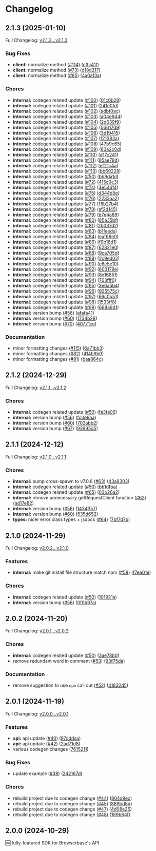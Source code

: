 # Changelog

## 2.1.3 (2025-01-10)

Full Changelog: [v2.1.2...v2.1.3](https://github.com/browserbase/sdk-node/compare/v2.1.2...v2.1.3)

### Bug Fixes

* **client:** normalize method ([#114](https://github.com/browserbase/sdk-node/issues/114)) ([cffc41f](https://github.com/browserbase/sdk-node/commit/cffc41f7baae3bc4fa18eaaa345daaf97077f69b))
* **client:** normalize method ([#73](https://github.com/browserbase/sdk-node/issues/73)) ([d18d217](https://github.com/browserbase/sdk-node/commit/d18d217242c61280c58c2ea63868a5e854d87c54))
* **client:** normalize method ([#85](https://github.com/browserbase/sdk-node/issues/85)) ([4a0a13a](https://github.com/browserbase/sdk-node/commit/4a0a13a486b1b19d86ef8fea3977a6f18e266401))


### Chores

* **internal:** codegen related update ([#100](https://github.com/browserbase/sdk-node/issues/100)) ([01c6b28](https://github.com/browserbase/sdk-node/commit/01c6b28a6c345865d0789523bcccae1bd4990eb8))
* **internal:** codegen related update ([#101](https://github.com/browserbase/sdk-node/issues/101)) ([241e0fd](https://github.com/browserbase/sdk-node/commit/241e0fdd3fb85cc60d206ff40220741b636eaf29))
* **internal:** codegen related update ([#102](https://github.com/browserbase/sdk-node/issues/102)) ([adbf0ac](https://github.com/browserbase/sdk-node/commit/adbf0acd4341416a540d4c81f0536f964e33db6b))
* **internal:** codegen related update ([#103](https://github.com/browserbase/sdk-node/issues/103)) ([a04e944](https://github.com/browserbase/sdk-node/commit/a04e9444a5cc4940418e82b81a0dd6bc68614497))
* **internal:** codegen related update ([#104](https://github.com/browserbase/sdk-node/issues/104)) ([2d639f9](https://github.com/browserbase/sdk-node/commit/2d639f936d5b4f8dad5d1a300701ac27f4efe702))
* **internal:** codegen related update ([#105](https://github.com/browserbase/sdk-node/issues/105)) ([0d61709](https://github.com/browserbase/sdk-node/commit/0d61709a981e4d56e6b5b4693dcc4a87fa87a4c6))
* **internal:** codegen related update ([#106](https://github.com/browserbase/sdk-node/issues/106)) ([3d19415](https://github.com/browserbase/sdk-node/commit/3d194156db3f8a1c98c933367a1d7aa48ad41e5d))
* **internal:** codegen related update ([#107](https://github.com/browserbase/sdk-node/issues/107)) ([f21383a](https://github.com/browserbase/sdk-node/commit/f21383a99ce073953deac289f9d94e4d59308e6f))
* **internal:** codegen related update ([#108](https://github.com/browserbase/sdk-node/issues/108)) ([47b9c65](https://github.com/browserbase/sdk-node/commit/47b9c65e487011900f1996e4f35ceb867a5f5045))
* **internal:** codegen related update ([#109](https://github.com/browserbase/sdk-node/issues/109)) ([63a2c0d](https://github.com/browserbase/sdk-node/commit/63a2c0df0a552721d77b59e8f1ac1a0540cab7d3))
* **internal:** codegen related update ([#110](https://github.com/browserbase/sdk-node/issues/110)) ([d17c241](https://github.com/browserbase/sdk-node/commit/d17c241b712cc5325ed8de918906890ecd1ab856))
* **internal:** codegen related update ([#111](https://github.com/browserbase/sdk-node/issues/111)) ([85ae78d](https://github.com/browserbase/sdk-node/commit/85ae78d8ebd917b7a37a871c803122786889761e))
* **internal:** codegen related update ([#112](https://github.com/browserbase/sdk-node/issues/112)) ([ef21c4a](https://github.com/browserbase/sdk-node/commit/ef21c4a382a4b4485c68504ca7db396ee221df1a))
* **internal:** codegen related update ([#113](https://github.com/browserbase/sdk-node/issues/113)) ([bb69228](https://github.com/browserbase/sdk-node/commit/bb6922817abf6f6167f411e13961d346435549b4))
* **internal:** codegen related update ([#50](https://github.com/browserbase/sdk-node/issues/50)) ([bb9da1d](https://github.com/browserbase/sdk-node/commit/bb9da1dcc8336d0e33fc8dd40519ea8db1738223))
* **internal:** codegen related update ([#72](https://github.com/browserbase/sdk-node/issues/72)) ([415c0c3](https://github.com/browserbase/sdk-node/commit/415c0c3ba38437c2b4235fdb689f096cc062345e))
* **internal:** codegen related update ([#74](https://github.com/browserbase/sdk-node/issues/74)) ([4e54df4](https://github.com/browserbase/sdk-node/commit/4e54df4bf0147ca39f66a39cd213336db457a415))
* **internal:** codegen related update ([#75](https://github.com/browserbase/sdk-node/issues/75)) ([d344d5e](https://github.com/browserbase/sdk-node/commit/d344d5e923d0aa58ea8c7a1de5d16e49e24b8a26))
* **internal:** codegen related update ([#76](https://github.com/browserbase/sdk-node/issues/76)) ([2233aa2](https://github.com/browserbase/sdk-node/commit/2233aa277ba33ede0ef04c2df2ae89b204f2251e))
* **internal:** codegen related update ([#77](https://github.com/browserbase/sdk-node/issues/77)) ([16b27b4](https://github.com/browserbase/sdk-node/commit/16b27b41e10e2ca536488ee5b642609a18f54ba3))
* **internal:** codegen related update ([#78](https://github.com/browserbase/sdk-node/issues/78)) ([af2d145](https://github.com/browserbase/sdk-node/commit/af2d14584d893bc5fadb35fea91522fb384f093d))
* **internal:** codegen related update ([#79](https://github.com/browserbase/sdk-node/issues/79)) ([b7e4a89](https://github.com/browserbase/sdk-node/commit/b7e4a89a5ac5cc81c1a1e4d3383fe3618336e169))
* **internal:** codegen related update ([#80](https://github.com/browserbase/sdk-node/issues/80)) ([85a35bf](https://github.com/browserbase/sdk-node/commit/85a35bfd6b35fd8dec0e0337c3a3d7ba5c2de2dc))
* **internal:** codegen related update ([#81](https://github.com/browserbase/sdk-node/issues/81)) ([2b037d2](https://github.com/browserbase/sdk-node/commit/2b037d292891181f8e8184318c0e9e66ef3205ab))
* **internal:** codegen related update ([#83](https://github.com/browserbase/sdk-node/issues/83)) ([b1feede](https://github.com/browserbase/sdk-node/commit/b1feedee3363c361a9494344db4f70bdfb7bfc45))
* **internal:** codegen related update ([#84](https://github.com/browserbase/sdk-node/issues/84)) ([eaf66e0](https://github.com/browserbase/sdk-node/commit/eaf66e050f77f83b8c49ff48929298c185ccd2da))
* **internal:** codegen related update ([#86](https://github.com/browserbase/sdk-node/issues/86)) ([f9b16d1](https://github.com/browserbase/sdk-node/commit/f9b16d1ebfcf83a6bfabd962629dad5b842a6d75))
* **internal:** codegen related update ([#87](https://github.com/browserbase/sdk-node/issues/87)) ([62821e0](https://github.com/browserbase/sdk-node/commit/62821e0562b2911918e7b4bd2a6829e56cda77fd))
* **internal:** codegen related update ([#88](https://github.com/browserbase/sdk-node/issues/88)) ([9ca705d](https://github.com/browserbase/sdk-node/commit/9ca705d9eb8f30d3c2f3b2fb949784ada1bd5432))
* **internal:** codegen related update ([#89](https://github.com/browserbase/sdk-node/issues/89)) ([2c9ed02](https://github.com/browserbase/sdk-node/commit/2c9ed025f4f456ade76bff1f9431ad8ccb8ba643))
* **internal:** codegen related update ([#90](https://github.com/browserbase/sdk-node/issues/90)) ([e6e5e10](https://github.com/browserbase/sdk-node/commit/e6e5e1022c331a8a9f8c347dff329831a108316f))
* **internal:** codegen related update ([#92](https://github.com/browserbase/sdk-node/issues/92)) ([603179e](https://github.com/browserbase/sdk-node/commit/603179e15ff192b48a849a891c37d33daa44a978))
* **internal:** codegen related update ([#93](https://github.com/browserbase/sdk-node/issues/93)) ([8e16851](https://github.com/browserbase/sdk-node/commit/8e1685118774d324812441d22dda22e5490fbdf9))
* **internal:** codegen related update ([#94](https://github.com/browserbase/sdk-node/issues/94)) ([763fff0](https://github.com/browserbase/sdk-node/commit/763fff0013483ef8f0dd451a67396043b0a9c5e7))
* **internal:** codegen related update ([#95](https://github.com/browserbase/sdk-node/issues/95)) ([3e6a5b4](https://github.com/browserbase/sdk-node/commit/3e6a5b430b60ba3e4f70ca84f77286f6d30a455a))
* **internal:** codegen related update ([#96](https://github.com/browserbase/sdk-node/issues/96)) ([925575c](https://github.com/browserbase/sdk-node/commit/925575c15dcee8bcb8e84182e858bc188ed64163))
* **internal:** codegen related update ([#97](https://github.com/browserbase/sdk-node/issues/97)) ([66c0b51](https://github.com/browserbase/sdk-node/commit/66c0b517f16827b4787c8770f2dca5a81c514873))
* **internal:** codegen related update ([#98](https://github.com/browserbase/sdk-node/issues/98)) ([1533ff8](https://github.com/browserbase/sdk-node/commit/1533ff8b958470fc99c6c15a7c04c918f428916e))
* **internal:** codegen related update ([#99](https://github.com/browserbase/sdk-node/issues/99)) ([668a9d1](https://github.com/browserbase/sdk-node/commit/668a9d105602b36c3cb6295cb6491fd9ffe20c80))
* **internal:** version bump ([#56](https://github.com/browserbase/sdk-node/issues/56)) ([afafa41](https://github.com/browserbase/sdk-node/commit/afafa41deebd9c03518a8a57c4492d612f3f73ee))
* **internal:** version bump ([#60](https://github.com/browserbase/sdk-node/issues/60)) ([1734b28](https://github.com/browserbase/sdk-node/commit/1734b28c1d1f2e13bf368feb7f910d060aa646fd))
* **internal:** version bump ([#70](https://github.com/browserbase/sdk-node/issues/70)) ([40771ce](https://github.com/browserbase/sdk-node/commit/40771ceb4bbf4cee6fc98b8fef4f39cd096fdecd))


### Documentation

* minor formatting changes ([#115](https://github.com/browserbase/sdk-node/issues/115)) ([6a71bb3](https://github.com/browserbase/sdk-node/commit/6a71bb30e5206d2d9c77e605a712185eecee7f34))
* minor formatting changes ([#82](https://github.com/browserbase/sdk-node/issues/82)) ([414b9b0](https://github.com/browserbase/sdk-node/commit/414b9b0efb0e3b3e1db5a2bd9250fbce85569f2c))
* minor formatting changes ([#91](https://github.com/browserbase/sdk-node/issues/91)) ([baa864c](https://github.com/browserbase/sdk-node/commit/baa864cb2b3c8da5fffe2f3634bb293f4f0afbac))

## 2.1.2 (2024-12-29)

Full Changelog: [v2.1.1...v2.1.2](https://github.com/browserbase/sdk-node/compare/v2.1.1...v2.1.2)

### Chores

* **internal:** codegen related update ([#50](https://github.com/browserbase/sdk-node/issues/50)) ([fa3fa06](https://github.com/browserbase/sdk-node/commit/fa3fa06b0c5b44e60dccd45a7d262341d7d4431c))
* **internal:** version bump ([#56](https://github.com/browserbase/sdk-node/issues/56)) ([fc0e9aa](https://github.com/browserbase/sdk-node/commit/fc0e9aa25f78e3136ceab807eb2df592b7a83e46))
* **internal:** version bump ([#60](https://github.com/browserbase/sdk-node/issues/60)) ([702abb2](https://github.com/browserbase/sdk-node/commit/702abb2c4e7d85100ea110528e70850d4a4f2c52))
* **internal:** version bump ([#67](https://github.com/browserbase/sdk-node/issues/67)) ([93995d5](https://github.com/browserbase/sdk-node/commit/93995d5e6b9d833a428ae0501d6d4700c3a2d67d))

## 2.1.1 (2024-12-12)

Full Changelog: [v2.1.0...v2.1.1](https://github.com/browserbase/sdk-node/compare/v2.1.0...v2.1.1)

### Chores

* **internal:** bump cross-spawn to v7.0.6 ([#63](https://github.com/browserbase/sdk-node/issues/63)) ([43a8303](https://github.com/browserbase/sdk-node/commit/43a83039ad2c853410f4918e637597f637edaac0))
* **internal:** codegen related update ([#50](https://github.com/browserbase/sdk-node/issues/50)) ([bb1dfba](https://github.com/browserbase/sdk-node/commit/bb1dfba218c17fc31ec1c5a51d7d0cc85fe1e81a))
* **internal:** codegen related update ([#65](https://github.com/browserbase/sdk-node/issues/65)) ([03b26a2](https://github.com/browserbase/sdk-node/commit/03b26a2b9205acf68ad254ec8be20d65e9212ef3))
* **internal:** remove unnecessary getRequestClient function ([#62](https://github.com/browserbase/sdk-node/issues/62)) ([ad17e82](https://github.com/browserbase/sdk-node/commit/ad17e821be22d01ee1521fd5d1fdb6a3a95865e2))
* **internal:** version bump ([#56](https://github.com/browserbase/sdk-node/issues/56)) ([1434357](https://github.com/browserbase/sdk-node/commit/1434357ce1efc7895b717c18593461a6d3ea8dc0))
* **internal:** version bump ([#60](https://github.com/browserbase/sdk-node/issues/60)) ([535d652](https://github.com/browserbase/sdk-node/commit/535d652bb074cd9a7a37ee647e670c716fca3b1b))
* **types:** nicer error class types + jsdocs ([#64](https://github.com/browserbase/sdk-node/issues/64)) ([7bf7d7b](https://github.com/browserbase/sdk-node/commit/7bf7d7b7058accc456b51928495b8b21b0ace08c))

## 2.1.0 (2024-11-29)

Full Changelog: [v2.0.2...v2.1.0](https://github.com/browserbase/sdk-node/compare/v2.0.2...v2.1.0)

### Features

* **internal:** make git install file structure match npm ([#58](https://github.com/browserbase/sdk-node/issues/58)) ([f7ea01e](https://github.com/browserbase/sdk-node/commit/f7ea01e8f1b5261dc0fb3db028ff3fc1bea004ed))


### Chores

* **internal:** codegen related update ([#50](https://github.com/browserbase/sdk-node/issues/50)) ([101931a](https://github.com/browserbase/sdk-node/commit/101931aed3555b911b5e96ba6cc7cab33f22c163))
* **internal:** version bump ([#56](https://github.com/browserbase/sdk-node/issues/56)) ([0f0b97a](https://github.com/browserbase/sdk-node/commit/0f0b97aab53c566075dadb8c91bd4ff1014dd54b))

## 2.0.2 (2024-11-20)

Full Changelog: [v2.0.1...v2.0.2](https://github.com/browserbase/sdk-node/compare/v2.0.1...v2.0.2)

### Chores

* **internal:** codegen related update ([#50](https://github.com/browserbase/sdk-node/issues/50)) ([3ae78b0](https://github.com/browserbase/sdk-node/commit/3ae78b0477cb19382fb37f66c36c8dfdd5c2c4ec))
* remove redundant word in comment ([#53](https://github.com/browserbase/sdk-node/issues/53)) ([93f75da](https://github.com/browserbase/sdk-node/commit/93f75da8176b3756133682ef622bd359f011832d))


### Documentation

* remove suggestion to use `npm` call out ([#52](https://github.com/browserbase/sdk-node/issues/52)) ([41832d5](https://github.com/browserbase/sdk-node/commit/41832d5220e500837950cfc565a6d40d03ff695a))

## 2.0.1 (2024-11-19)

Full Changelog: [v2.0.0...v2.0.1](https://github.com/browserbase/sdk-node/compare/v2.0.0...v2.0.1)

### Features

* **api:** api update ([#40](https://github.com/browserbase/sdk-node/issues/40)) ([97dddaa](https://github.com/browserbase/sdk-node/commit/97dddaa2729f64c4d1dbf20bebf7c243e3fb723b))
* **api:** api update ([#42](https://github.com/browserbase/sdk-node/issues/42)) ([2ad71d8](https://github.com/browserbase/sdk-node/commit/2ad71d8e96157370ec64619568d185805dcc97a2))
* various codegen changes ([7615211](https://github.com/browserbase/sdk-node/commit/7615211d48d953fe0833d35a3986f24673659840))


### Bug Fixes

* update example ([#38](https://github.com/browserbase/sdk-node/issues/38)) ([242167d](https://github.com/browserbase/sdk-node/commit/242167d2a82a6239fda100ad014436c9ee77a1de))


### Chores

* rebuild project due to codegen change ([#44](https://github.com/browserbase/sdk-node/issues/44)) ([804a9ec](https://github.com/browserbase/sdk-node/commit/804a9ec93ae35b48c6c7d89948a4146abf5ab8cc))
* rebuild project due to codegen change ([#45](https://github.com/browserbase/sdk-node/issues/45)) ([889bd8d](https://github.com/browserbase/sdk-node/commit/889bd8d94a245a1f9e26dc6877b045fc5bcbae0a))
* rebuild project due to codegen change ([#47](https://github.com/browserbase/sdk-node/issues/47)) ([4d08a25](https://github.com/browserbase/sdk-node/commit/4d08a25596cf991be1576d10fa9801cb057b157b))
* rebuild project due to codegen change ([#48](https://github.com/browserbase/sdk-node/issues/48)) ([189b64f](https://github.com/browserbase/sdk-node/commit/189b64fca8fe9ee76ff0b888108cd276f0387ad3))

## 2.0.0 (2024-10-29)

🆕 fully-featured SDK for Browserbase's API
